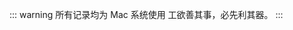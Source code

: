 ::: warning 所有记录均为 Mac 系统使用
工欲善其事，必先利其器。
:::

<script setup>
import index from './index.vue'
import data from './data'
</script>

<index :data="data"/>
